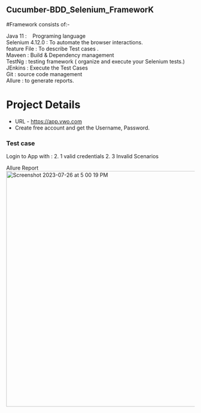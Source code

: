 ## Cucumber-BDD_Selenium_FrameworK

#Framework consists of:-

Java 11          : &nbsp;&nbsp;   Programing language <br />
Selenium 4.12.0  :   To automate the browser interactions.<br />
feature File     :   To describe Test cases .<br />
Maveen           :   Build & Dependency management<br />
TestNg           :   testing framework ( organize and execute your Selenium tests.)<br />
JEnkins          :   Execute the Test Cases<br />
Git              :   source code management<br />
Allure           :   to generate reports.


# Project Details
- URL - https://app.vwo.com
- Create free account and get the Username, Password.

### Test case

Login to App with :
2. 1 valid credentials
2. 3 Invalid Scenarios

Allure Report
<img width="629" alt="Screenshot 2023-07-26 at 5 00 19 PM" src="https://github.com/PramodDutta/CucumberBDDSeleniumTestNG/assets/1409610/3d2a1c28-5fdf-48f7-a07d-35cb85e3997e">
